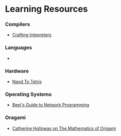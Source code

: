 # Learning Resources

### Compilers
 * [Crafting Intepreters](https://craftinginterpreters.com/)
### Languages 
* 
### Hardware
* [Nand To Tetris](https://www.nand2tetris.org/)
### Operating Systems
 * [Beej's Guide to Network Programming](https://beej.us/guide/bgnet/)
### Oragami
 * [Catherine Holloway on The Mathematics of Origami]( https://www.youtube.com/watch?v=bqZc4ME_38U&feature=)
